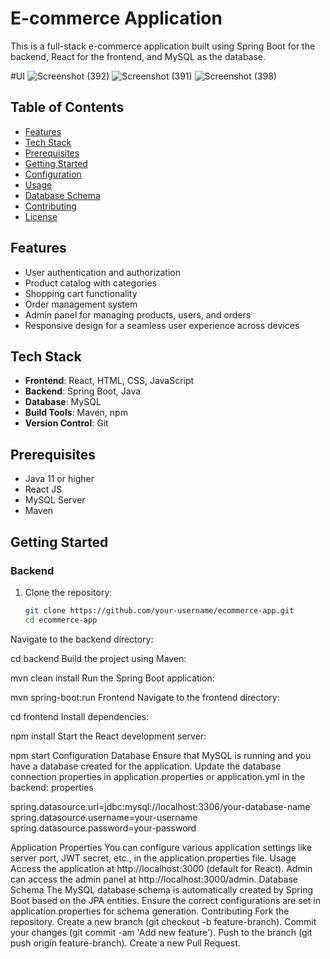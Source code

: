 # E-commerce Application

This is a full-stack e-commerce application built using Spring Boot for the backend, React for the frontend, and MySQL as the database.

#UI
![Screenshot (392)](https://github.com/user-attachments/assets/fcf26b69-1380-4af0-89ff-895a04b608eb)
![Screenshot (391)](https://github.com/user-attachments/assets/f5887e57-e1a4-40b4-b79d-bd48834e23b3)
![Screenshot (398)](https://github.com/user-attachments/assets/7d9fe621-793e-46e9-8c96-6c72fe6f941f)




## Table of Contents
- [Features](#features)
- [Tech Stack](#tech-stack)
- [Prerequisites](#prerequisites)
- [Getting Started](#getting-started)
- [Configuration](#configuration)
- [Usage](#usage)
- [Database Schema](#database-schema)
- [Contributing](#contributing)
- [License](#license)

## Features
- User authentication and authorization
- Product catalog with categories
- Shopping cart functionality
- Order management system
- Admin panel for managing products, users, and orders
- Responsive design for a seamless user experience across devices

## Tech Stack
- **Frontend**: React, HTML, CSS, JavaScript
- **Backend**: Spring Boot, Java
- **Database**: MySQL
- **Build Tools**: Maven, npm
- **Version Control**: Git

## Prerequisites
- Java 11 or higher
- React JS
- MySQL Server
- Maven

## Getting Started

### Backend
1. Clone the repository:
   ```bash
   git clone https://github.com/your-username/ecommerce-app.git
   cd ecommerce-app
Navigate to the backend directory:

cd backend
Build the project using Maven:


mvn clean install
Run the Spring Boot application:


mvn spring-boot:run
Frontend
Navigate to the frontend directory:


cd frontend
Install dependencies:


npm install
Start the React development server:

npm start
Configuration
Database
Ensure that MySQL is running and you have a database created for the application.
Update the database connection properties in application.properties or application.yml in the backend:
properties


spring.datasource.url=jdbc:mysql://localhost:3306/your-database-name
spring.datasource.username=your-username
spring.datasource.password=your-password

Application Properties
You can configure various application settings like server port, JWT secret, etc., in the application.properties file.
Usage
Access the application at http://localhost:3000 (default for React).
Admin can access the admin panel at http://localhost:3000/admin.
Database Schema
The MySQL database schema is automatically created by Spring Boot based on the JPA entities.
Ensure the correct configurations are set in application.properties for schema generation.
Contributing
Fork the repository.
Create a new branch (git checkout -b feature-branch).
Commit your changes (git commit -am 'Add new feature').
Push to the branch (git push origin feature-branch).
Create a new Pull Request.
